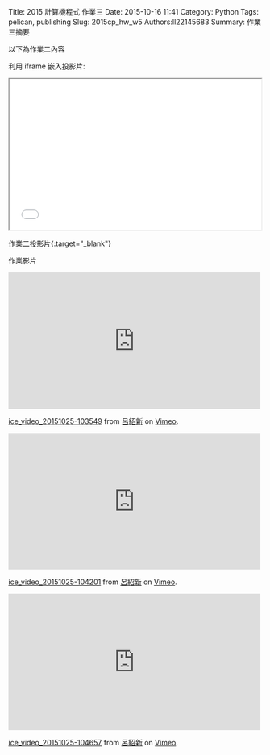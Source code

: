 Title: 2015 計算機程式 作業三
Date: 2015-10-16 11:41
Category: Python
Tags: pelican, publishing
Slug: 2015cp_hw_w5
Authors:ll22145683
Summary: 作業三摘要

以下為作業二內容

利用 iframe 嵌入投影片:

<iframe src="simplest5.html" width="500" height="300"></iframe>

[作業二投影片](presentation/simplest5.html){:target="_blank"}

作業影片

<iframe src="https://player.vimeo.com/video/143502258" width="500" height="271" frameborder="0" webkitallowfullscreen mozallowfullscreen allowfullscreen></iframe> <p><a href="https://vimeo.com/143502258">ice_video_20151025-103549</a> from <a href="https://vimeo.com/user45183410">呂紹新</a> on <a href="https://vimeo.com">Vimeo</a>.</p>

<iframe src="https://player.vimeo.com/video/143502257" width="500" height="271" frameborder="0" webkitallowfullscreen mozallowfullscreen allowfullscreen></iframe> <p><a href="https://vimeo.com/143502257">ice_video_20151025-104201</a> from <a href="https://vimeo.com/user45183410">呂紹新</a> on <a href="https://vimeo.com">Vimeo</a>.</p>

<iframe src="https://player.vimeo.com/video/143502259" width="500" height="271" frameborder="0" webkitallowfullscreen mozallowfullscreen allowfullscreen></iframe> <p><a href="https://vimeo.com/143502259">ice_video_20151025-104657</a> from <a href="https://vimeo.com/user45183410">呂紹新</a> on <a href="https://vimeo.com">Vimeo</a>.</p>









